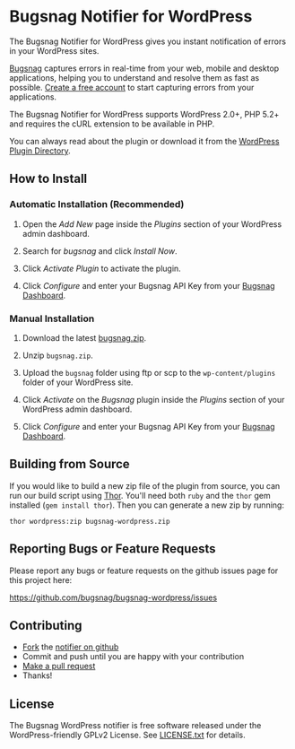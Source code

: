 Bugsnag Notifier for WordPress
==============================

The Bugsnag Notifier for WordPress gives you instant notification of errors 
in your WordPress sites.

[Bugsnag](https://bugsnag.com) captures errors in real-time from your web, 
mobile and desktop applications, helping you to understand and resolve them 
as fast as possible. [Create a free account](https://bugsnag.com) to start 
capturing errors from your applications.

The Bugsnag Notifier for WordPress supports WordPress 2.0+, PHP 5.2+ and
requires the cURL extension to be available in PHP.

You can always read about the plugin or download it from the
[WordPress Plugin Directory](http://wordpress.org/plugins/bugsnag/).


How to Install
--------------

### Automatic Installation (Recommended)

1.  Open the *Add New* page inside the *Plugins* section of your WordPress
    admin dashboard.

2.  Search for *bugsnag* and click *Install Now*.

3.  Click *Activate Plugin* to activate the plugin.

4.  Click *Configure* and enter your Bugsnag API Key from your
    [Bugsnag Dashboard](https://bugsnag.com).


### Manual Installation

1.  Download the latest [bugsnag.zip](http://downloads.wordpress.org/plugin/bugsnag.zip).

2.  Unzip `bugsnag.zip`.

3.  Upload the `bugsnag` folder using ftp or scp to the `wp-content/plugins`
    folder of your WordPress site.

4.  Click *Activate* on the *Bugsnag* plugin inside the *Plugins* section of
    your WordPress admin dashboard.

5.  Click *Configure* and enter your Bugsnag API Key from your
    [Bugsnag Dashboard](https://bugsnag.com).


Building from Source
--------------------

If you would like to build a new zip file of the plugin from source, you can
run our build script using [Thor](http://whatisthor.com/). You'll need both
`ruby` and the `thor` gem installed (`gem install thor`). Then you can
generate a new zip by running:

```shell
thor wordpress:zip bugsnag-wordpress.zip
```


Reporting Bugs or Feature Requests
----------------------------------

Please report any bugs or feature requests on the github issues page for this
project here:

<https://github.com/bugsnag/bugsnag-wordpress/issues>


Contributing
------------

-   [Fork](https://help.github.com/articles/fork-a-repo) the [notifier on github](https://github.com/bugsnag/bugsnag-wordpress)
-   Commit and push until you are happy with your contribution
-   [Make a pull request](https://help.github.com/articles/using-pull-requests)
-   Thanks!


License
-------

The Bugsnag WordPress notifier is free software released under the WordPress-friendly GPLv2 License. 
See [LICENSE.txt](https://github.com/bugsnag/bugsnag-wordpress/blob/master/LICENSE.txt) for details.